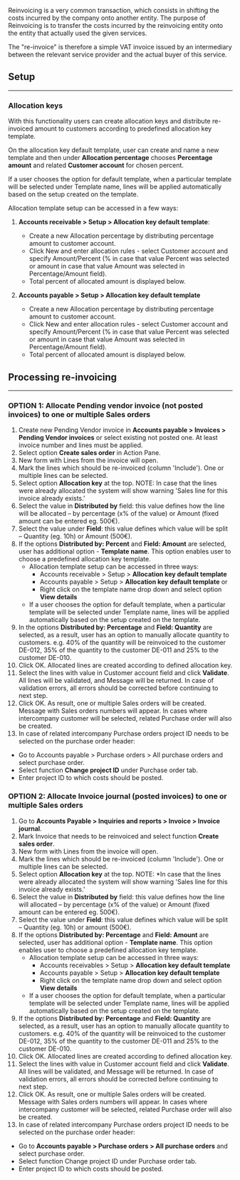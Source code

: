 Reinvoicing is a very common transaction, which consists in shifting the costs incurred by the company onto another entity. The purpose of Reinvoicing is to transfer the costs incurred by the reinvoicing entity onto the entity that actually used the given services. 

The "re-invoice" is therefore a simple VAT invoice issued by an intermediary between the relevant service provider and the actual buyer of this service.

## **Setup**
---
### Allocation keys

With this functionality users can create allocation keys and distribute re-invoiced amount to customers according to predefined allocation key template.

On the allocation key default template, user can create and name a new template and then under **Allocation percentage** chooses **Percentage amount** and related **Customer account** for chosen percent.

If a user chooses the option for default template, when a particular template will be selected under Template name, lines will be applied automatically based on the setup created on the template.

Allocation template setup can be accessed in a few ways: 
1. **Accounts receivable > Setup > Allocation key default template**: 
   - Create a new Allocation percentage by distributing percentage amount to customer account.  
   - Click New and enter allocation rules - select Customer account and specify Amount/Percent (% in case that value Percent was selected or amount in case that value Amount was selected in Percentage/Amount field). 
   - Total percent of allocated amount is displayed below.

2. **Accounts payable > Setup > Allocation key default template** 
   - Create a new Allocation percentage by distributing percentage amount to customer account.  
   - Click New and enter allocation rules - select Customer account and specify Amount/Percent (% in case that value Percent was selected or amount in case that value Amount was selected in Percentage/Amount field). 
   - Total percent of allocated amount is displayed below.

## **Processing re-invoicing**
---
### OPTION 1: Allocate Pending vendor invoice (not posted invoices) to one or multiple Sales orders
1. Create new Pending Vendor invoice in **Accounts payable > Invoices > Pending Vendor invoices** or select existing not posted one. At least invoice number and lines must be applied.
2. Select option **Create sales order** in Action Pane.
3. New form with Lines from the invoice will open. 
4. Mark the lines which should be re-invoiced (column 'Include'). One or multiple lines can be selected.
5. Select option **Allocation key** at the top. NOTE: In case that the lines were already allocated the system will show warning 'Sales line for this invoice already exists.' 
6. Select the value in **Distributed by** field: this value defines how the line will be allocated – by percentage (x% of the value) or Amount (fixed amount can be entered eg. 500€).
7. Select the value under **Field**: this value defines which value will be split – Quantity (eg. 10h) or Amount (500€).
8. If the options **Distributed by: Percent** and **Field: Amount** are selected, user has additional option - **Template name**. This option enables user to choose a predefined allocation key template. 
   - Allocation template setup can be accessed in three ways: 
       - Accounts receivable > Setup > **Allocation key default template**
       - Accounts payable > Setup > **Allocation key default template** or
       - Right click on the template name drop down and select option **View details** 
    - If a user chooses the option for default template, when a particular template will be         selected under Template name, lines will be applied automatically based on the setup created   on the template.
9. In the options **Distributed by: Percentage** and **Field: Quantity** are selected, as a result, user has an option to manually allocate quantity to customers. 
e.g. 40% of the quantity will be reinvoiced to the customer DE-012, 35% of the quantity to the customer DE-011 and 25% to the customer DE-010.
10. Click OK. Allocated lines are created according to defined allocation key. 
11. Select the lines with value in Customer account field and click **Validate**. All lines will be validated, and Message will be returned. In case of validation errors, all errors should be corrected before continuing to next step. 
12. Click OK. As result, one or multiple Sales orders will be created. Message with Sales orders numbers will appear. In cases where intercompany customer will be selected, related Purchase order will also be created.
13. In case of related intercompany Purchase orders project ID needs to be selected on the purchase order header: 
   - Go to Accounts payable > Purchase orders > All purchase orders and select purchase order.
   - Select function **Change project ID** under Purchase order tab.
   - Enter project ID to which costs should be posted.


### OPTION 2: Allocate Invoice journal (posted invoices) to one or multiple Sales orders
1. Go to **Accounts Payable > Inquiries and reports > Invoice > Invoice journal**. 
2. Mark Invoice that needs to be reinvoiced and select function **Create sales order**. 
3. New form with Lines from the invoice will open. 
4. Mark the lines which should be re-invoiced (column 'Include'). One or multiple lines can be selected.
5. Select option **Allocation key** at the top. NOTE: *In case that the lines were already allocated the system will show warning 'Sales line for this invoice already exists.' 
6. Select the value in **Distributed by** field: this value defines how the line will allocated – by percentage (x% of the value) or Amount (fixed amount can be entered eg. 500€).
7. Select the value under **Field**: this value defines which value will be split – Quantity (eg. 10h) or amount (500€).
8. If the options **Distributed by: Percentage** and **Field: Amount** are selected, user has additional option - **Template name**. This option enables user to choose a predefined allocation key template. 
   - Allocation template setup can be accessed in three ways: 
       - Accounts receivables > Setup > **Allocation key default template**
       - Accounts payable > Setup > **Allocation key default template**
       - Right click on the template name drop down and select option **View details**
   - If a user chooses the option for default template, when a particular template will be selected under Template name, lines will be applied automatically based on the setup created   on the template.
9. If the options **Distributed by: Percentage** and **Field: Quantity** are selected, as a result, user has an option to manually allocate quantity to customers. 
e.g. 40% of the quantity will be reinvoiced to the customer DE-012, 35% of the quantity to the customer DE-011 and 25% to the customer DE-010.
10. Click OK. Allocated lines are created according to defined allocation key. 
11. Select the lines with value in Customer account field and click **Validate**. All lines will be validated, and Message will be returned. In case of validation errors, all errors should be corrected before continuing to next step. 
12. Click OK. As result, one or multiple Sales orders will be created. Message with Sales orders numbers will appear. In cases where intercompany customer will be selected, related Purchase order will also be created.
13. In case of related intercompany Purchase orders project ID needs to be selected on the purchase order header: 
   - Go to **Accounts payable > Purchase orders > All purchase orders** and select purchase order.
   - Select function Change project ID under Purchase order tab.
   - Enter project ID to which costs should be posted.
